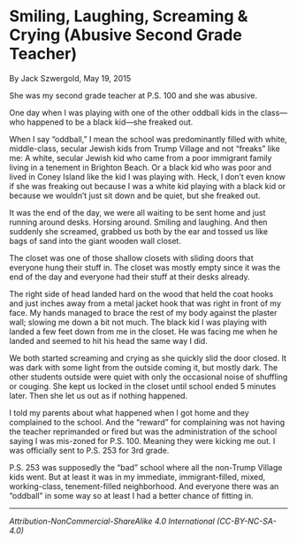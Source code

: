 # Smiling, Laughing, Screaming & Crying (Abusive Second Grade Teacher)

By Jack Szwergold, May 19, 2015

She was my second grade teacher at P.S. 100 and she was abusive.

One day when I was playing with one of the other oddball kids in the class—who happened to be a black kid—she freaked out.

When I say “oddball,” I mean the school was predominantly filled with white, middle-class, secular Jewish kids from Trump Village and not “freaks” like me: A white, secular Jewish kid who came from a poor immigrant family living in a tenement in Brighton Beach. Or a black kid who was poor and lived in Coney Island like the kid I was playing with. Heck, I don’t even know if she was freaking out because I was a white kid playing with a black kid or because we wouldn’t just sit down and be quiet, but she freaked out.

It was the end of the day, we were all waiting to be sent home and just running around desks. Horsing around. Smiling and laughing. And then suddenly she screamed, grabbed us both by the ear and tossed us like bags of sand into the giant wooden wall closet.

The closet was one of those shallow closets with sliding doors that everyone hung their stuff in. The closet was mostly empty since it was the end of the day and everyone had their stuff at their desks already.

The right side of head landed hard on the wood that held the coat hooks and just inches away from a metal jacket hook that was right in front of my face. My hands managed to brace the rest of my body against the plaster wall; slowing me down a bit not much. The black kid I was playing with landed a few feet down from me in the closet. He was facing me when he landed and seemed to hit his head the same way I did.

We both started screaming and crying as she quickly slid the door closed. It was dark with some light from the outside coming it, but mostly dark. The other students outside were quiet with only the occasional noise of shuffling or couging. She kept us locked in the closet until school ended 5 minutes later. Then she let us out as if nothing happened.

I told my parents about what happened when I got home and they complained to the school. And the “reward” for complaining was not having the teacher reprimanded or fired but was the administration of the school saying I was mis-zoned for P.S. 100. Meaning they were kicking me out. I was officially sent to P.S. 253 for 3rd grade.

P.S. 253 was supposedly the “bad” school where all the non-Trump Village kids went. But at least it was in my immediate, immigrant-filled, mixed, working-class, tenement-filled neighborhood. And everyone there was an “oddball” in some way so at least I had a better chance of fitting in.

***

*Attribution-NonCommercial-ShareAlike 4.0 International (CC-BY-NC-SA-4.0)*
